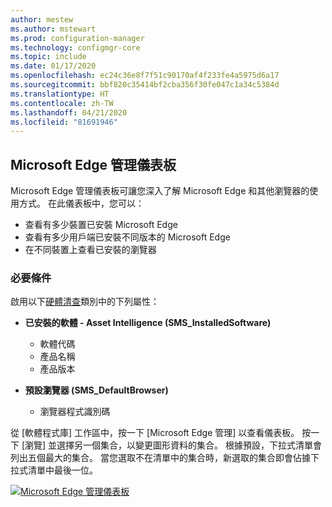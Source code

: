 ```yaml
---
author: mestew
ms.author: mstewart
ms.prod: configuration-manager
ms.technology: configmgr-core
ms.topic: include
ms.date: 01/17/2020
ms.openlocfilehash: ec24c36e8f7f51c90170af4f233fe4a5975d6a17
ms.sourcegitcommit: bbf820c35414bf2cba356f30fe047c1a34c5384d
ms.translationtype: HT
ms.contentlocale: zh-TW
ms.lasthandoff: 04/21/2020
ms.locfileid: "81691946"
---
```

## <a name="microsoft-edge-management-dashboard"></a><a name="bkmk_edge-dash"></a> Microsoft Edge 管理儀表板

<!--3871913-->
Microsoft Edge 管理儀表板可讓您深入了解 Microsoft Edge 和其他瀏覽器的使用方式。 在此儀表板中，您可以：

- 查看有多少裝置已安裝 Microsoft Edge
- 查看有多少用戶端已安裝不同版本的 Microsoft Edge
- 在不同裝置上查看已安裝的瀏覽器

### <a name="prerequisites"></a>必要條件

啟用以下[硬體清查](../../../../clients/manage/inventory/extend-hardware-inventory.md)類別中的下列屬性：

- **已安裝的軟體 - Asset Intelligence (SMS_InstalledSoftware)**
   - 軟體代碼
   - 產品名稱
   - 產品版本

- **預設瀏覽器 (SMS_DefaultBrowser)**
   - 瀏覽器程式識別碼

從 [軟體程式庫]  工作區中，按一下 [Microsoft Edge 管理]  以查看儀表板。 按一下 [瀏覽]  並選擇另一個集合，以變更圖形資料的集合。 根據預設，下拉式清單會列出五個最大的集合。 當您選取不在清單中的集合時，新選取的集合即會佔據下拉式清單中最後一位。

[![Microsoft Edge 管理儀表板](../../media/3871913-microsoft-edge-dashboard.png)](../../media/3871913-microsoft-edge-dashboard.png#lightbox)

